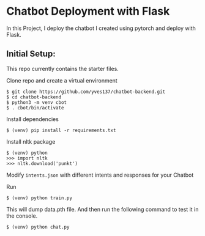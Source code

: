 # Chatbot Deployment with Flask

In this Project, I deploy the chatbot I created using pytorch and deploy with Flask.

## Initial Setup:

This repo currently contains the starter files.

Clone repo and create a virtual environment

```
$ git clone https://github.com/yves137/chatbot-backend.git
$ cd chatbot-backend
$ python3 -m venv cbot
$ . cbot/bin/activate
```

Install dependencies

```
$ (venv) pip install -r requirements.txt
```

Install nltk package

```
$ (venv) python
>>> import nltk
>>> nltk.download('punkt')
```

Modify `intents.json` with different intents and responses for your Chatbot

Run

```
$ (venv) python train.py
```

This will dump data.pth file. And then run
the following command to test it in the console.

```
$ (venv) python chat.py
```
